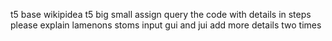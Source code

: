 t5 base wikipidea 
t5 big small 
assign query 
the code with details in steps
please explain lamenons stoms
input gui and jui
add more details two times


 